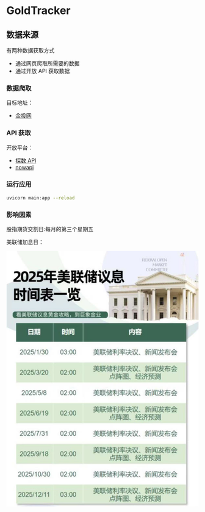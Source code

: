 # GoldTracker

## 数据来源

有两种数据获取方式

-   通过网页爬取所需要的数据
-   通过开放 API 获取数据

### 数据爬取

目标地址：

-   [金投网](https://quote.cngold.org/gjs/jjs.html)

### API 获取

开放平台：

-   [探数 API](https://www.tanshuapi.com/)
-   [nowapi]()

### 运行应用

```bash
uvicorn main:app --reload
```

### 影响因素

股指期货交割日:每月的第三个星期五

美联储加息日：

![image](./images/20250322104038.jpg)
